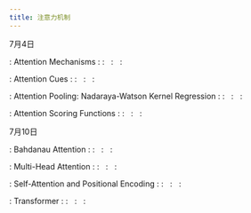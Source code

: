 ```yaml
---
title: 注意力机制
---
```


7月4日

: Attention Mechanisms
  : [<span class="iconfont icon-xiaoshuo-copy"></span>](https://zh-v2.d2l.ai/chapter_attention-mechanisms/index.html)
  : &nbsp; 
  :  &nbsp; 
  :  &nbsp; 

: Attention Cues
  : [<span class="iconfont icon-xiaoshuo-copy"></span>](https://zh-v2.d2l.ai/chapter_attention-mechanisms/attention-cues.html)
  : &nbsp; 
  :  &nbsp; 
  :  &nbsp; 

: Attention Pooling: Nadaraya-Watson Kernel Regression
  : [<span class="iconfont icon-xiaoshuo-copy"></span>](https://zh-v2.d2l.ai/chapter_attention-mechanisms/nadaraya-waston.html)
  : &nbsp; 
  :  &nbsp; 
  :  &nbsp; 

: Attention Scoring Functions
  : [<span class="iconfont icon-xiaoshuo-copy"></span>](https://zh-v2.d2l.ai/chapter_attention-mechanisms/attention-scoring-functions.html)
  : &nbsp; 
  :  &nbsp; 
  :  &nbsp; 


7月10日

: Bahdanau Attention
  : [<span class="iconfont icon-xiaoshuo-copy"></span>](https://zh-v2.d2l.ai/chapter_attention-mechanisms/bahdanau-attention.html)
  : &nbsp; 
  :  &nbsp; 
  :  &nbsp; 

: Multi-Head Attention
  : [<span class="iconfont icon-xiaoshuo-copy"></span>](https://zh-v2.d2l.ai/chapter_attention-mechanisms/multihead-attention.html)
  : &nbsp; 
  :  &nbsp; 
  :  &nbsp; 

: Self-Attention and Positional Encoding
  : [<span class="iconfont icon-xiaoshuo-copy"></span>](https://zh-v2.d2l.ai/chapter_attention-mechanisms/self-attention-and-positional-encoding.html)
  : &nbsp; 
  :  &nbsp; 
  :  &nbsp; 

: Transformer
  : [<span class="iconfont icon-xiaoshuo-copy"></span>](https://zh-v2.d2l.ai/chapter_attention-mechanisms/transformer.html)
  : &nbsp; 
  :  &nbsp; 
  :  &nbsp; 

